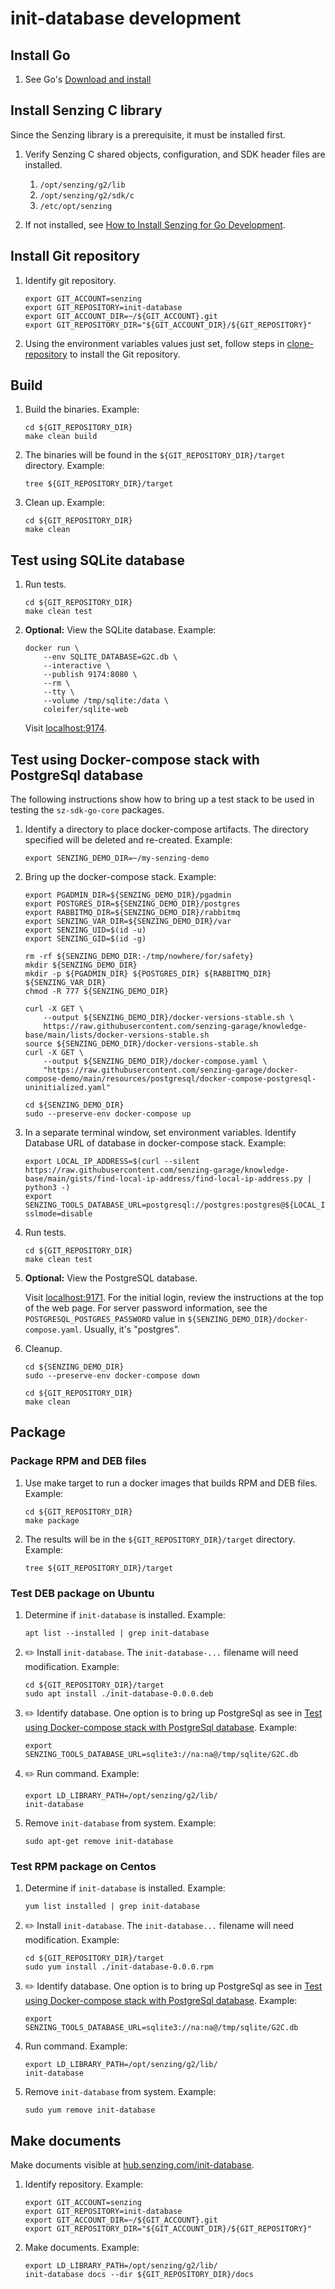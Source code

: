 # init-database development

## Install Go

1. See Go's [Download and install](https://go.dev/doc/install)

## Install Senzing C library

Since the Senzing library is a prerequisite, it must be installed first.

1. Verify Senzing C shared objects, configuration, and SDK header files are installed.
    1. `/opt/senzing/g2/lib`
    1. `/opt/senzing/g2/sdk/c`
    1. `/etc/opt/senzing`

1. If not installed, see
   [How to Install Senzing for Go Development](https://github.com/senzing-garage/knowledge-base/blob/main/HOWTO/install-senzing-for-go-development.md).

## Install Git repository

1. Identify git repository.

    ```console
    export GIT_ACCOUNT=senzing
    export GIT_REPOSITORY=init-database
    export GIT_ACCOUNT_DIR=~/${GIT_ACCOUNT}.git
    export GIT_REPOSITORY_DIR="${GIT_ACCOUNT_DIR}/${GIT_REPOSITORY}"

    ```

1. Using the environment variables values just set, follow steps in
   [clone-repository](https://github.com/senzing-garage/knowledge-base/blob/main/HOWTO/clone-repository.md) to install the Git repository.

## Build

1. Build the binaries.
   Example:

    ```console
    cd ${GIT_REPOSITORY_DIR}
    make clean build

    ```

1. The binaries will be found in the `${GIT_REPOSITORY_DIR}/target` directory.
   Example:

    ```console
    tree ${GIT_REPOSITORY_DIR}/target

    ```

1. Clean up.
   Example:

    ```console
    cd ${GIT_REPOSITORY_DIR}
    make clean

    ```

## Test using SQLite database

1. Run tests.

    ```console
    cd ${GIT_REPOSITORY_DIR}
    make clean test

    ```

1. **Optional:** View the SQLite database.
   Example:

    ```console
    docker run \
        --env SQLITE_DATABASE=G2C.db \
        --interactive \
        --publish 9174:8080 \
        --rm \
        --tty \
        --volume /tmp/sqlite:/data \
        coleifer/sqlite-web

    ```

   Visit [localhost:9174](http://localhost:9174).

## Test using Docker-compose stack with PostgreSql database

The following instructions show how to bring up a test stack to be used
in testing the `sz-sdk-go-core` packages.

1. Identify a directory to place docker-compose artifacts.
   The directory specified will be deleted and re-created.
   Example:

    ```console
    export SENZING_DEMO_DIR=~/my-senzing-demo

    ```

1. Bring up the docker-compose stack.
   Example:

    ```console
    export PGADMIN_DIR=${SENZING_DEMO_DIR}/pgadmin
    export POSTGRES_DIR=${SENZING_DEMO_DIR}/postgres
    export RABBITMQ_DIR=${SENZING_DEMO_DIR}/rabbitmq
    export SENZING_VAR_DIR=${SENZING_DEMO_DIR}/var
    export SENZING_UID=$(id -u)
    export SENZING_GID=$(id -g)

    rm -rf ${SENZING_DEMO_DIR:-/tmp/nowhere/for/safety}
    mkdir ${SENZING_DEMO_DIR}
    mkdir -p ${PGADMIN_DIR} ${POSTGRES_DIR} ${RABBITMQ_DIR} ${SENZING_VAR_DIR}
    chmod -R 777 ${SENZING_DEMO_DIR}

    curl -X GET \
        --output ${SENZING_DEMO_DIR}/docker-versions-stable.sh \
        https://raw.githubusercontent.com/senzing-garage/knowledge-base/main/lists/docker-versions-stable.sh
    source ${SENZING_DEMO_DIR}/docker-versions-stable.sh
    curl -X GET \
        --output ${SENZING_DEMO_DIR}/docker-compose.yaml \
        "https://raw.githubusercontent.com/senzing-garage/docker-compose-demo/main/resources/postgresql/docker-compose-postgresql-uninitialized.yaml"

    cd ${SENZING_DEMO_DIR}
    sudo --preserve-env docker-compose up

    ```

1. In a separate terminal window, set environment variables.
   Identify Database URL of database in docker-compose stack.
   Example:

    ```console
    export LOCAL_IP_ADDRESS=$(curl --silent https://raw.githubusercontent.com/senzing-garage/knowledge-base/main/gists/find-local-ip-address/find-local-ip-address.py | python3 -)
    export SENZING_TOOLS_DATABASE_URL=postgresql://postgres:postgres@${LOCAL_IP_ADDRESS}:5432/G2/?sslmode=disable

    ```

1. Run tests.

    ```console
    cd ${GIT_REPOSITORY_DIR}
    make clean test

    ```

1. **Optional:** View the PostgreSQL database.

   Visit [localhost:9171](http://localhost:9171).
   For the initial login, review the instructions at the top of the web page.
   For server password information, see the `POSTGRESQL_POSTGRES_PASSWORD` value in `${SENZING_DEMO_DIR}/docker-compose.yaml`.
   Usually, it's "postgres".

1. Cleanup.

    ```console
    cd ${SENZING_DEMO_DIR}
    sudo --preserve-env docker-compose down

    cd ${GIT_REPOSITORY_DIR}
    make clean

    ```

## Package

### Package RPM and DEB files

1. Use make target to run a docker images that builds RPM and DEB files.
   Example:

    ```console
    cd ${GIT_REPOSITORY_DIR}
    make package

    ```

1. The results will be in the `${GIT_REPOSITORY_DIR}/target` directory.
   Example:

    ```console
    tree ${GIT_REPOSITORY_DIR}/target

    ```

### Test DEB package on Ubuntu

1. Determine if `init-database` is installed.
   Example:

    ```console
    apt list --installed | grep init-database

    ```

1. :pencil2: Install `init-database`.
   The `init-database-...` filename will need modification.
   Example:

    ```console
    cd ${GIT_REPOSITORY_DIR}/target
    sudo apt install ./init-database-0.0.0.deb

    ```

1. :pencil2: Identify database.
   One option is to bring up PostgreSql as see in
   [Test using Docker-compose stack with PostgreSql database](#test-using-docker-compose-stack-with-postgresql-database).
   Example:

    ```console
    export SENZING_TOOLS_DATABASE_URL=sqlite3://na:na@/tmp/sqlite/G2C.db

    ```

1. :pencil2: Run command.
   Example:

    ```console
    export LD_LIBRARY_PATH=/opt/senzing/g2/lib/
    init-database

    ```

1. Remove `init-database` from system.
   Example:

    ```console
    sudo apt-get remove init-database

    ```

### Test RPM package on Centos

1. Determine if `init-database` is installed.
   Example:

    ```console
    yum list installed | grep init-database

    ```

1. :pencil2: Install `init-database`.
   The `init-database...` filename will need modification.
   Example:

    ```console
    cd ${GIT_REPOSITORY_DIR}/target
    sudo yum install ./init-database-0.0.0.rpm

    ```

1. :pencil2: Identify database.
   One option is to bring up PostgreSql as see in
   [Test using Docker-compose stack with PostgreSql database](#test-using-docker-compose-stack-with-postgresql-database).
   Example:

    ```console
    export SENZING_TOOLS_DATABASE_URL=sqlite3://na:na@/tmp/sqlite/G2C.db

    ```

1. Run command.
   Example:

    ```console
    export LD_LIBRARY_PATH=/opt/senzing/g2/lib/
    init-database

    ```

1. Remove `init-database` from system.
   Example:

    ```console
    sudo yum remove init-database

    ```

## Make documents

Make documents visible at
[hub.senzing.com/init-database](https://hub.senzing.com/init-database).

1. Identify repository.
   Example:

    ```console
    export GIT_ACCOUNT=senzing
    export GIT_REPOSITORY=init-database
    export GIT_ACCOUNT_DIR=~/${GIT_ACCOUNT}.git
    export GIT_REPOSITORY_DIR="${GIT_ACCOUNT_DIR}/${GIT_REPOSITORY}"

    ```

1. Make documents.
   Example:

    ```console
    export LD_LIBRARY_PATH=/opt/senzing/g2/lib/
    init-database docs --dir ${GIT_REPOSITORY_DIR}/docs

    ```
